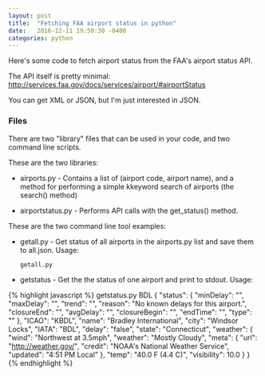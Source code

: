```yaml
---
layout: post
title:  "Fetching FAA airport status in python"
date:   2016-12-11 19:50:30 -0400
categories: python
---
```


Here's some code to fetch airport status from the FAA's airport status
API.

The API itself is pretty minimal: http://services.faa.gov/docs/services/airport/#airportStatus

You can get XML or JSON, but I'm just interested in JSON.

### Files

There are two "library" files that can be used in your code, and two
command line scripts. 

These are the two libraries:

* airports.py - Contains a list of (airport code, airport name), and a method
for performing a simple kkeyword search of airports (the search() method)

* airportstatus.py - Performs API calls with the get_status() method. 

These are the two command line tool examples:

* getall.py - Get status of all airports in the airports.py list and save
  them to all.json. Usage:

  ```
  getall.py
  ```

* getstatus - Get the the status of one airport and print to stdout. Usage:

{% highlight javascript %}
    getstatus.py BDL
    {
      "status": {
        "minDelay": "", 
        "maxDelay": "", 
        "trend": "", 
        "reason": "No known delays for this airport.", 
        "closureEnd": "", 
        "avgDelay": "", 
        "closureBegin": "", 
        "endTime": "", 
        "type": ""
      }, 
      "ICAO": "KBDL", 
      "name": "Bradley International", 
      "city": "Windsor Locks", 
      "IATA": "BDL", 
      "delay": "false", 
      "state": "Connecticut", 
      "weather": {
        "wind": "Northwest at 3.5mph", 
        "weather": "Mostly Cloudy", 
        "meta": {
          "url": "http://weather.gov/", 
          "credit": "NOAA's National Weather Service", 
          "updated": "4:51 PM Local"
        }, 
        "temp": "40.0 F (4.4 C)", 
        "visibility": 10.0
      }
    }
{% endhighlight %}
